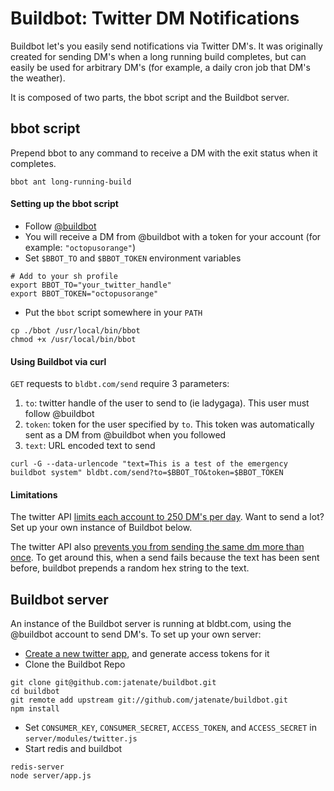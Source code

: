 # Buildbot: Twitter DM Notifications

Buildbot let's you easily send notifications via Twitter DM's. It was originally created for sending DM's when a long running build completes, but can easily be used for arbitrary DM's (for example, a daily cron job that DM's the weather).

It is composed of two parts, the bbot script and the Buildbot server.

## bbot script

Prepend bbot to any command to receive a DM with the exit status when it completes.

```
bbot ant long-running-build
```

#### Setting up the bbot script

* Follow [@buildbot](http://www.twitter.com/buildbot)
* You will receive a DM from @buildbot with a token for your account (for example: `"octopusorange"`)
* Set `$BBOT_TO` and `$BBOT_TOKEN` environment variables

```
# Add to your sh profile
export BBOT_TO="your_twitter_handle"
export BBOT_TOKEN="octopusorange"
```

* Put the `bbot` script somewhere in your `PATH`

```
cp ./bbot /usr/local/bin/bbot
chmod +x /usr/local/bin/bbot
```

#### Using Buildbot via curl

`GET` requests to `bldbt.com/send` require 3 parameters:

1. `to`: twitter handle of the user to send to (ie ladygaga). This user must follow @buildbot
2. `token`: token for the user specified by `to`. This token was automatically sent as a DM from @buildbot when you followed
3. `text`: URL encoded text to send

```
curl -G --data-urlencode "text=This is a test of the emergency buildbot system" bldbt.com/send?to=$BBOT_TO&token=$BBOT_TOKEN
```

#### Limitations

The twitter API [limits each account to 250 DM's per day](https://support.twitter.com/articles/15364-about-twitter-limits-update-api-dm-and-following). Want to send a lot? Set up your own instance of Buildbot below.

The twitter API also [prevents you from sending the same dm more than once](https://support.twitter.com/articles/68809). To get around this, when a send fails because the text has been sent before, buildbot prepends a random hex string to the text.



## Buildbot server

An instance of the Buildbot server is running at bldbt.com, using the @buildbot account to send DM's. To set up your own server:

* [Create a new twitter app](https://dev.twitter.com/apps), and generate access tokens for it
* Clone the Buildbot Repo

```
git clone git@github.com:jatenate/buildbot.git
cd buildbot
git remote add upstream git://github.com/jatenate/buildbot.git
npm install
```
* Set `CONSUMER_KEY`, `CONSUMER_SECRET`, `ACCESS_TOKEN`, and `ACCESS_SECRET` in `server/modules/twitter.js`
* Start redis and buildbot

```
redis-server
node server/app.js
```

